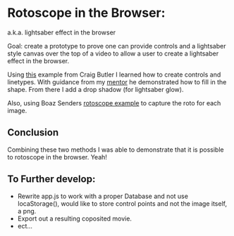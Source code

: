 Rotoscope in the Browser: 
==========================
a.k.a. lightsaber effect in the browser

Goal: create a prototype to prove one can provide controls and a lightsaber style 
canvas over the top of a video to allow a user to create a lightsaber effect in the browser.

Using [this](http://blogs.sitepointstatic.com/examples/tech/canvas-curves/bezier-curve.html) example from Craig Butler
I learned how to create controls and linetypes.  With guidance from my [mentor](https://github.com/cade) 
he demonstrated how to fill in the shape. From there I add a drop shadow (for lightsaber glow).

Also, using Boaz Senders [rotoscope example](http://static.bocoup.com/code/popcorn.js/Rotoscoper/) to capture the roto for each image.

Conclusion
----------
Combining these two methods I was able to demonstrate that it is possible to rotoscope in the browser. Yeah!

To Further develop:
-----
- Rewrite app.js to work with a proper Database and not use locaStorage(), would like to store control points
and not the image itself, a png.
- Export out a resulting coposited movie.
- ect...
